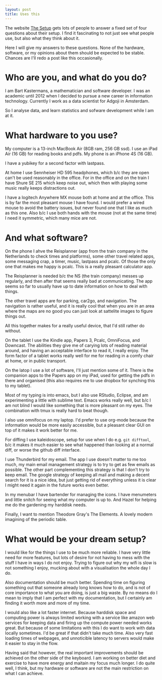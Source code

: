 ```yaml
---
layout: post
title: Uses this
---
```


The website [The Setup](http://usesthis.com/) gets lots of people to
answer a fixed set of four questions about their setup.  I find it
fascinating to not just see what people use, but also what they think
about it.

Here I will give my answers to these questions.  None of the hardware,
software, or my opinions about them should be expected to be stable.
Chances are I'll redo a post like this occasionally.



# Who are you, and what do you do?

I am Bart Kastermans, a mathematician and software developer.  I was
an academic until 2012 when I decided to pursue a new career in
information technology.  Currently I work as a data scientist for
Adgoji in Amsterdam.

So I analyse data, and learn statistics and sofware development while
I am at it.



# What hardware to you use?

My computer is a 13-inch MacBook Air (8GB ram, 256 GB ssd).  I use an
iPad Air (16 GB) for reading books and pdfs.  My phone is an iPhone 4S
(16 GB).

I have a yubikey for a second factor with lastpass.

At home I use Sennheiser HD 595 headphones, which b/c they are open
can't be used reasonably in the office.  For in the office and on the
train I have Shure SE 215 which keep noise out, which then with
playing some music really keeps distractions out.

I have a logitech Anywhere MX mouse both at home and at the office.
This is by far the most pleasant mouse I have found.  I would prefer a
wired mouse to avoid the battery issues, but never found one that I
like as much as this one.  Also b/c I use both hands with the mouse
(not at the same time) I need it symmetric, which many mice are not.



# And what software?

On the phone I ahve the Reisplanner (app from the train company in the
Netherlands to check times and platforms), some other travel related
apps, some messaging crap, a timer, music, lastpass and pcalc.  Of
those the only one that makes me happy is pcalc.  This is a really
pleasant calculator app.

The Reisplanner is needed b/c the NS (the train company) messes up
regularly, and then after that seems really bad at communicating.  The
app seems so far to usually have up to date information on how to deal
with things.

The other travel apps are for parking, car2go, and navigation.  The
navigation is rather useful, and it is really cool that when you are
in an area where the maps are no good you can just look at sattelite
images to figure things out.

All this together makes for a really useful device, that I'd still
rather do without.

On the tablet I use the Kindle app, Papers 3, Pcalc, OmniFocus, and
Downcast.  The abilities they give me of carying lots of reading
material around, and having an acceptable interface to read it, I
really enjoy.  The form factor of a tablet works really well for me
for reading in a comfy chair at home, or in public transport.

On the latop I use a lot of software, I'll just mention some of it.
There is the companion apps to the Papers app on my iPad, used for
getting the pdfs in there and organised (this also requires me to use
dropbox for synching this to my tablet).

Most of my typing is into emacs, but I also use RStudio, Eclipse, and
am experimenting a little with sublime text.  Emacs works really well,
but b/c I am not blind I would like something that is more pleasant on
my eyes.  The combination with tmux is really hard to beat though.

I also use omnifocus on my laptop.  I'd prefer to use org-mode because
the information would be more easily accessible, but a pleasant clear
GUI on top of it makes it work better for me.

For diffing I use kaleidoscope, setup for use when I do e.g. `git
difftool`, b/c it makes it much easier to see what happened than
looking at a normal diff, or worse the github diff interface.

I use Thunderbird for my email. The app I use doesn't matter to me too
much, my main email management strategy is to try to get as few emails
as possible.  The other part complementing this strategy is that I
don't try to keep email.  The google strategy of keeping all mail and
making a decent search for it is a nice idea, but just getting rid of
everything unless it is clear I might need it again in the future
works even better.

In my menubar I have bartender for managing the icons.  I have
menumeters and little snitch for seeing what my computer is up to.
And Hazel for helping me do the gardening my harddisk needs.

Finally, I want to mention Theodore Gray's The Elements.  A lovely
modern imagining of the periodic table.



# What would be your dream setup?

I would like for the things I use to be much more reliable.  I have
very little need for more features, but lots of desire for not having
to mess with the stuff I have in ways I do not enjoy.  Trying to
figure out why my wifi is slow is not something I enjoy, mucking about
with a visualisation the whole day I do.

Also documentation should be much better.  Spending time on figuring
something out that someone already long knows how to do, and is not of
core importance to what you are doing, is just a big waste.  By no
means do I mean to imply that I am perfect with my documentation, but
I certainly am finding it worth more and more of my time.

I would also like a lot faster internet.  Because harddisk space and
computing power is always limited working with a service like amazon
web services for keeping data and firing up the compute power needed
works great.  But because of some limitations with this I do want to
work with data locally sometimes.  I'd be great if that didn't take
much time.  Also very fast loading times of webpages, and unnoticible
latency to servers would make it easier to stay in the flow.

Having said that however, the real important improvements should be
achieved on the other side of the keyboard.  I am working on better
diet and exercise to have more energy and maitain my focus much
longer.  I do quite well, I think, but my hardware or software are not
the main restriction on what I can achieve.